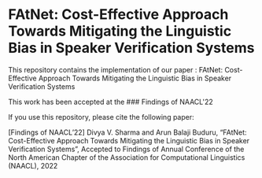 # FAtNet: Cost-Effective Approach Towards Mitigating the Linguistic Bias in Speaker Verification Systems

This repository contains the implementation of our paper : FAtNet: Cost-Effective Approach Towards Mitigating the Linguistic Bias in Speaker Verification Systems

This work has been accepted at the ### Findings of NAACL'22


If you use this repository, please cite the following paper:

[Findings of NAACL’22] Divya V. Sharma and Arun Balaji Buduru, “FAtNet: Cost-Effective Approach Towards Mitigating the Linguistic Bias in Speaker Verification Systems”, Accepted to Findings of Annual Conference of the North American Chapter of the Association for Computational Linguistics (NAACL), 2022

